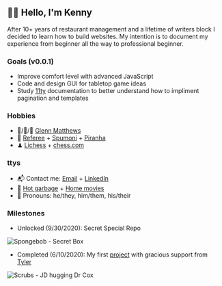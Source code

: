 ## 👋🏻 Hello, I'm Kenny

After 10+ years of restaurant management and a lifetime of writers block I decided to learn how to build websites. My intention is to document my experience from beginner all the way to professional beginner.

### Goals (v0.0.1)
- Improve comfort level with advanced JavaScript
- Code and design GUI for tabletop game ideas
- Study [11ty](https://11ty.dev) documentation to better understand how to impliment pagination and templates

### Hobbies

- 🎸/🥁/🎤 [Glenn Matthews](https://glennmatthews.bandcamp.com)  
- 🥁 [Referee](https://referee.bandcamp.com) + [Spumoni](https://spumoni.bandcamp.com) + [Piranha](https://fishwithteeth.bandcamp.com)
- ♟ [Lichess](https://lichess.org/@/doc_jan_itor) + [chess.com](https://chess.com/member/doc_jan_itor)

### ttys
- 📬 Contact me: [Email](mailto:knnthrmllr@gmail.com) + [LinkedIn](https://www.linkedin.com/in/kenny-miller-698263a0/)
- 💩 [Hot garbage](https://twitter.com/jabronispumoni) + [Home movies](https://www.youtube.com/channel/UCLW3j4UBRjrVdVPitsufqlg)
- 🙂 Pronouns: he/they, him/them, his/their

### Milestones

- Unlocked (9/30/2020): Secret Special Repo

![Spongebob - Secret Box](https://vignette.wikia.nocookie.net/spongebob/images/5/53/TSB_Error.png/revision/latest/scale-to-width-down/340?cb=20190623182444)

- Completed (6/10/2020): My first [project](https://thcstaffinggroup.com) with gracious support from [Tyler](https://github.com/ogdenstudios)

![Scrubs - JD hugging Dr Cox](https://www.tvovermind.com/wp-content/uploads/2015/05/Scrubs-1.02-630x473.jpg)
